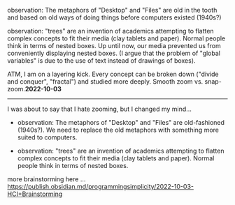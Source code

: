 observation: The metaphors of "Desktop" and "Files" are old in the tooth and based on old ways of doing things before computers existed (1940s?)

observation: "trees" are an invention of academics attempting to flatten complex concepts to fit their media (clay tablets and paper).  Normal people think in terms of nested boxes.  Up until now, our media prevented us from conveniently displaying nested boxes.  (I argue that the problem of "global variables" is due to the use of text instead of drawings of boxes).

ATM, I am on a layering kick.  Every concept can be broken down ("divide and conquer", "fractal") and studied more deeply. Smooth zoom vs. snap-zoom.**2022-10-03**

---

I was about to say that I hate zooming, but I changed my mind...

- observation: The metaphors of "Desktop" and "Files" are old-fashioned (1940s?).  We need to replace the old metaphors with something more suited to computers.

- observation: "trees" are an invention of academics attempting to flatten complex concepts to fit their media (clay tablets and paper).  Normal people think in terms of nested boxes.  

more brainstorming here ... https://publish.obsidian.md/programmingsimplicity/2022-10-03-HCI+Brainstorming